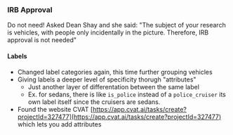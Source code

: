 ### IRB Approval
Do not need! Asked Dean Shay and she said: "The subject of your research is vehicles, with people only incidentally in the picture. Therefore, IRB approval is not needed"

#### Labels
- Changed label categories again, this time further grouping vehicles
- Giving labels a deeper level of specificity thorugh "attributes"
    - Just another layer of differentation between the same label
    - Ex. for sedans, there is like `is_police` instead of a `police_cruiser` its own label itself since the cruisers are sedans.
- Found the website CVAT [https://app.cvat.ai/tasks/create?projectId=327477](https://app.cvat.ai/tasks/create?projectId=327477) which lets you add attributes
